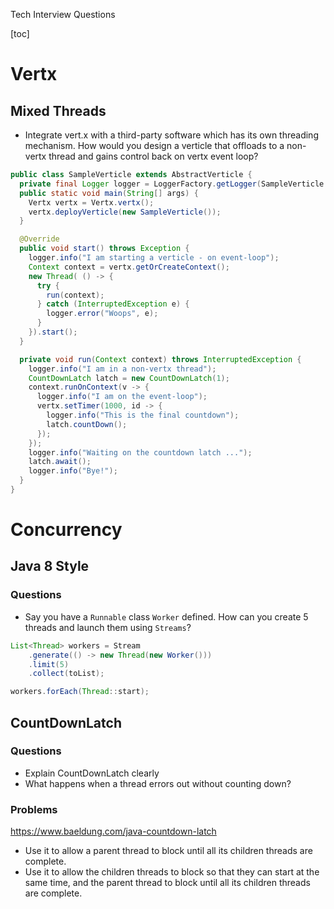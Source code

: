 Tech Interview Questions

[toc]

# Vertx

## Mixed Threads

- Integrate vert.x with a third-party software which has its own threading mechanism. How would you design a verticle that offloads to a non-vertx thread and gains control back on vertx event loop? 

```java
public class SampleVerticle extends AbstractVerticle {
  private final Logger logger = LoggerFactory.getLogger(SampleVerticle.class);
  public static void main(String[] args) {
    Vertx vertx = Vertx.vertx();
    vertx.deployVerticle(new SampleVerticle());
  }

  @Override
  public void start() throws Exception {
    logger.info("I am starting a verticle - on event-loop");
    Context context = vertx.getOrCreateContext();
    new Thread( () -> {
      try {
        run(context);
      } catch (InterruptedException e) {
        logger.error("Woops", e);
      }
    }).start();
  }

  private void run(Context context) throws InterruptedException {
    logger.info("I am in a non-vertx thread");
    CountDownLatch latch = new CountDownLatch(1);
    context.runOnContext(v -> {
      logger.info("I am on the event-loop");
      vertx.setTimer(1000, id -> {
        logger.info("This is the final countdown");
        latch.countDown();
      });
    });
    logger.info("Waiting on the countdown latch ...");
    latch.await();
    logger.info("Bye!");
  }
}
```



# Concurrency

## Java 8 Style

### Questions

- Say you have a `Runnable` class `Worker` defined. How can you create 5 threads and launch them using `Streams`?

```java
List<Thread> workers = Stream
    .generate(() -> new Thread(new Worker()))
    .limit(5)
    .collect(toList);

workers.forEach(Thread::start);
```

## CountDownLatch

### Questions

- Explain CountDownLatch clearly
- What happens when a thread errors out without counting down?

### Problems

https://www.baeldung.com/java-countdown-latch

- Use it to allow a parent thread to block until  all its children threads are complete.
- Use it to allow the children threads to block so that they can start at the same time, and the parent thread to block until all its children threads are complete.